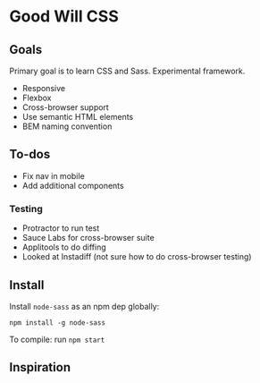 # Good Will CSS

## Goals

Primary goal is to learn CSS and Sass. Experimental framework.

- Responsive
- Flexbox
- Cross-browser support
- Use semantic HTML elements
- BEM naming convention

## To-dos

- Fix nav in mobile
- Add additional components

### Testing

- Protractor to run test
- Sauce Labs for cross-browser suite
- Applitools to do diffing
- Looked at Instadiff (not sure how to do cross-browser testing)

## Install

Install `node-sass` as an npm dep globally:
```
npm install -g node-sass
```
To compile: run `npm start`

## Inspiration
